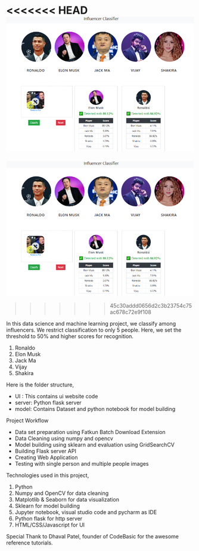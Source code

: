 <<<<<<< HEAD
![](App_Snapshot.png)
=======
![](App_Snapshot.PNG)
>>>>>>> 45c30addd0656d2c3b23754c75ac678c72e9f108

In this data science and machine learning project, we classify among influencers. We restrict classification to only 5 people. Here, we set the threshold to 50% and higher scores for recognition.
1) Ronaldo
2) Elon Musk
3) Jack Ma
4) Vijay
5) Shakira

Here is the folder structure,
* UI : This contains ui website code 
* server: Python flask server
* model: Contains Dataset and python notebook for model building

Project Workflow
* Data set preparation using Fatkun Batch Download Extension
* Data Cleaning using numpy and opencv
* Model building using sklearn and evaluation using GridSearchCV
* Building Flask server API
* Creating Web Application
* Testing with single person and multiple people images


Technologies used in this project,
1. Python
2. Numpy and OpenCV for data cleaning
3. Matplotlib & Seaborn for data visualization
4. Sklearn for model building
5. Jupyter notebook, visual studio code and pycharm as IDE
6. Python flask for http server
7. HTML/CSS/Javascript for UI

Special Thank to Dhaval Patel, founder of CodeBasic for the awesome reference tutorials.
